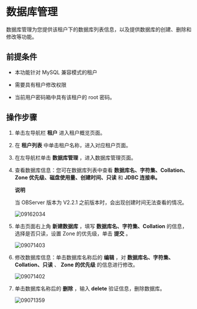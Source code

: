 数据库管理 
==========================

数据库管理为您提供该租户下的数据库列表信息，以及提供数据库的创建、删除和修改等功能。

**前提条件** 
-----------------------------

* 本功能针对 MySQL 兼容模式的租户

  

* 需要具有租户修改权限

  

* 当前用户密码箱中具有该租户的 root 密码。

  




**操作步骤** 
-----------------------------

1. 单击左导航栏 **租户** 进入租户概览页面。

   

2. 在 **租户列表** 中单击租户名称，进入对应租户页面。

   

3. 在左导航栏单击 **数据库管理** ，进入数据库管理页面。

   

4. 查看数据库信息：您可在数据库列表中查看 **数据库名、字符集、Collation、Zone 优先级、磁盘使用量、创建时间、只读** 和 **JDBC 连接串。** 

   **说明**

   

   当 OBServer 版本为 V2.2.1 之前版本时，会出现创建时间无法查看的情况。

   ![09162034](https://help-static-aliyun-doc.aliyuncs.com/assets/img/zh-CN/5260562361/p327434.png)
   




<!-- -->

5. 单击页面右上角 **新建数据库** ，填写 **数据库名、字符集、Collation** 的信息，选择是否只读，设置 Zone 的优先级，单击 **提交** 。

   ![09071403](https://help-static-aliyun-doc.aliyuncs.com/assets/img/zh-CN/5260562361/p324235.png)
   

6. 修改数据库信息：单击数据库名称后的 **编辑** ，对 **数据库名、字符集、Collation、只读** 、 **Zone 的优先级** 的信息进行修改。

   ![09071402](https://help-static-aliyun-doc.aliyuncs.com/assets/img/zh-CN/5260562361/p324232.png)
   

7. 单击数据库名称后的 **删除** ，输入 **delete** 验证信息，删除数据库。

   ![09071359](https://help-static-aliyun-doc.aliyuncs.com/assets/img/zh-CN/5260562361/p324230.png)
   



